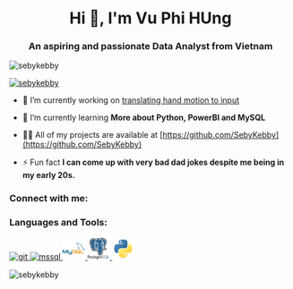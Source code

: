 <h1 align="center">Hi 👋, I'm Vu Phi HUng</h1>
<h3 align="center">An aspiring and passionate Data Analyst from Vietnam</h3>

<p align="left"> <img src="https://komarev.com/ghpvc/?username=sebykebby&label=Profile%20views&color=0e75b6&style=flat" alt="sebykebby" /> </p>

<p align="left"> <a href="https://github.com/ryo-ma/github-profile-trophy"><img src="https://github-profile-trophy.vercel.app/?username=sebykebby" alt="sebykebby" /></a> </p>

- 🔭 I’m currently working on [translating hand motion to input](https://github.com/SebyKebby/opencv_hand_tracking)

- 🌱 I’m currently learning **More about Python, PowerBI and MySQL**

- 👨‍💻 All of my projects are available at [https://github.com/SebyKebby](https://github.com/SebyKebby)

- ⚡ Fun fact **I can come up with very bad dad jokes despite me being in my early 20s.**

<h3 align="left">Connect with me:</h3>
<p align="left">
</p>

<h3 align="left">Languages and Tools:</h3>
<p align="left"> <a href="https://git-scm.com/" target="_blank" rel="noreferrer"> <img src="https://www.vectorlogo.zone/logos/git-scm/git-scm-icon.svg" alt="git" width="40" height="40"/> </a> <a href="https://www.microsoft.com/en-us/sql-server" target="_blank" rel="noreferrer"> <img src="https://www.svgrepo.com/show/303229/microsoft-sql-server-logo.svg" alt="mssql" width="40" height="40"/> </a> <a href="https://www.mysql.com/" target="_blank" rel="noreferrer"> <img src="https://raw.githubusercontent.com/devicons/devicon/master/icons/mysql/mysql-original-wordmark.svg" alt="mysql" width="40" height="40"/> </a> <a href="https://www.postgresql.org" target="_blank" rel="noreferrer"> <img src="https://raw.githubusercontent.com/devicons/devicon/master/icons/postgresql/postgresql-original-wordmark.svg" alt="postgresql" width="40" height="40"/> </a> <a href="https://www.python.org" target="_blank" rel="noreferrer"> <img src="https://raw.githubusercontent.com/devicons/devicon/master/icons/python/python-original.svg" alt="python" width="40" height="40"/> </a> </p>

<p><img align="center" src="https://github-readme-stats.vercel.app/api/top-langs?username=sebykebby&show_icons=true&theme=dark&locale=en&layout=compact" alt="sebykebby" /></p>

